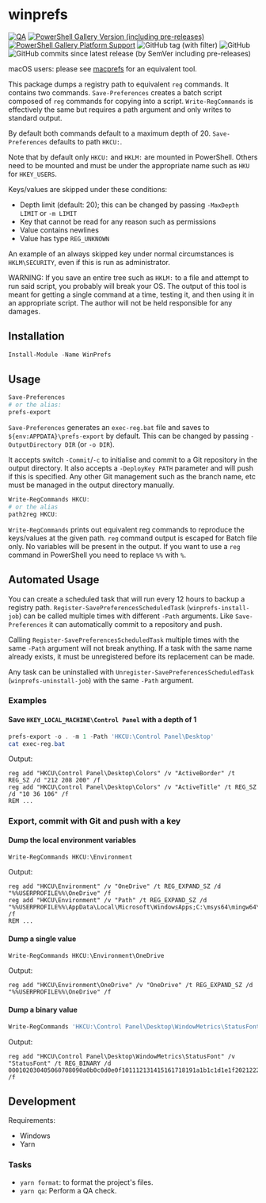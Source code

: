 # winprefs

[![QA](https://github.com/Tatsh/winprefs/actions/workflows/qa.yml/badge.svg)](https://github.com/Tatsh/winprefs/actions/workflows/qa.yml)
[![PowerShell Gallery Version (including pre-releases)](https://img.shields.io/powershellgallery/v/WinPrefs)](https://www.powershellgallery.com/packages/WinPrefs)
[![PowerShell Gallery Platform Support](https://img.shields.io/powershellgallery/p/WinPrefs?label=powershell+platforms+supported)](https://www.powershellgallery.com/packages/WinPrefs)
![GitHub tag (with filter)](https://img.shields.io/github/v/tag/Tatsh/winprefs)
![GitHub](https://img.shields.io/github/license/Tatsh/winprefs)
![GitHub commits since latest release (by SemVer including pre-releases)](https://img.shields.io/github/commits-since/Tatsh/winprefs/v0.2.0/master)

macOS users: please see [macprefs](https://github.com/Tatsh/macprefs) for an equivalent tool.

This package dumps a registry path to equivalent `reg` commands. It contains two commands.
`Save-Preferences` creates a batch script composed of `reg` commands for copying into a script.
`Write-RegCommands` is effectively the same but requires a path argument and only writes to standard
output.

By default both commands default to a maximum depth of 20. `Save-Preferences` defaults to path
`HKCU:`.

Note that by default only `HKCU:` and `HKLM:` are mounted in PowerShell. Others need to be mounted
and must be under the appropriate name such as `HKU` for `HKEY_USERS`.

Keys/values are skipped under these conditions:

- Depth limit (default: 20); this can be changed by passing `-MaxDepth LIMIT` or `-m LIMIT`
- Key that cannot be read for any reason such as permissions
- Value contains newlines
- Value has type `REG_UNKNOWN`

An example of an always skipped key under normal circumstances is `HKLM\SECURITY`, even if this is
run as administrator.

WARNING: If you save an entire tree such as `HKLM:` to a file and attempt to run said script, you
probably will break your OS. The output of this tool is meant for getting a single command at a
time, testing it, and then using it in an appropriate script. The author will not be held
responsible for any damages.

## Installation

```powershell
Install-Module -Name WinPrefs
```

## Usage

```powershell
Save-Preferences
# or the alias:
prefs-export
```

`Save-Preferences` generates an `exec-reg.bat` file and saves to `${env:APPDATA}\prefs-export` by
default. This can be changed by passing `-OutputDirectory DIR` (or `-o DIR`).

It accepts switch `-Commit`/`-c` to initialise and commit to a Git repository in the output
directory. It also accepts a `-DeployKey PATH` parameter and will push if this is specified. Any
other Git management such as the branch name, etc must be managed in the output directory manually.

```powershell
Write-RegCommands HKCU:
# or the alias
path2reg HKCU:
```

`Write-RegCommands` prints out equivalent reg commands to reproduce the keys/values at the given
path. `reg` command output is escaped for Batch file only. No variables will be present in the
output. If you want to use a `reg` command in PowerShell you need to replace `%%` with `%`.

## Automated Usage

You can create a scheduled task that will run every 12 hours to backup a registry path.
`Register-SavePreferencesScheduledTask` (`winprefs-install-job`) can be called multiple times with
different `-Path` arguments. Like `Save-Preferences` it can automatically commit to a repository and
push.

Calling `Register-SavePreferencesScheduledTask` multiple times with the same `-Path` argument will
not break anything. If a task with the same name already exists, it must be unregistered before its
replacement can be made.

Any task can be uninstalled with `Unregister-SavePreferencesScheduledTask` (`winprefs-uninstall-job`)
with the same `-Path` argument.

### Examples

#### Save `HKEY_LOCAL_MACHINE\Control Panel` with a depth of 1

```powershell
prefs-export -o . -m 1 -Path 'HKCU:\Control Panel\Desktop'
cat exec-reg.bat
```

Output:

```batch
reg add "HKCU\Control Panel\Desktop\Colors" /v "ActiveBorder" /t REG_SZ /d "212 208 200" /f
reg add "HKCU\Control Panel\Desktop\Colors" /v "ActiveTitle" /t REG_SZ /d "10 36 106" /f
REM ...
```

### Export, commit with Git and push with a key

#### Dump the local environment variables

```powershell
Write-RegCommands HKCU:\Environment
```

Output:

```batch
reg add "HKCU\Environment" /v "OneDrive" /t REG_EXPAND_SZ /d "%%USERPROFILE%%\OneDrive" /f
reg add "HKCU\Environment" /v "Path" /t REG_EXPAND_SZ /d "%%USERPROFILE%%\AppData\Local\Microsoft\WindowsApps;C:\msys64\mingw64\bin;C:\tools\Cmder;" /f
REM ...
```

#### Dump a single value

```powershell
Write-RegCommands HKCU:\Environment\OneDrive
```

Output:

```batch
reg add "HKCU\Environment\OneDrive" /v "OneDrive" /t REG_EXPAND_SZ /d "%%USERPROFILE%%\OneDrive" /f
```

#### Dump a binary value

```powershell
Write-RegCommands 'HKCU:\Control Panel\Desktop\WindowMetrics\StatusFont'
```

Output:

```batch
reg add "HKCU\Control Panel\Desktop\WindowMetrics\StatusFont" /v "StatusFont" /t REG_BINARY /d 000102030405060708090a0b0c0d0e0f101112131415161718191a1b1c1d1e1f202122232425262728292a2b2c2d2e2f303132333435363738393a3b3c3d3e3f404142434445464748494a4b4c4d4e4f505152535455565758595a5b /f
```

## Development

Requirements:

- Windows
- Yarn

### Tasks

- `yarn format`: to format the project's files.
- `yarn qa`: Perform a QA check.
